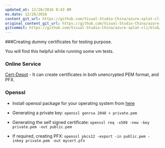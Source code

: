```yaml
---
updated_at: 12/26/2016 8:43 AM
ms.date: 12/26/2016
content_git_url: https://github.com/Visual-Studio-China/azure-xplat-cli/blob/dev/azure-xplat/Conceptual/DummyCerts.md
original_content_git_url: https://github.com/Visual-Studio-China/azure-xplat-cli/blob/dev/azure-xplat/Conceptual/DummyCerts.md
gitcommit: https://github.com/Visual-Studio-China/azure-xplat-cli/blob/2531b56dcebc9655773ee843d66f033cf4c7bcf5/azure-xplat/Conceptual/DummyCerts.md
---
```

###Creating dummy certificates for testing purpose.

You will find this helpful while running some vm tests.

### Online Service
[Cert-Depot](http://www.cert-depot.com.) - It can create certificates in both unencrypted PEM format, and PFX.

### Openssl

* Install openssl package for your operating system from [here](https://www.openssl.org/related/binaries.html)

* Generating a private key: 
```openssl genrsa 2048 > private.pem```

* Generating the self signed certificate:
```openssl req -x509 -new -key private.pem -out public.pem```

* If required, creating PFX:
```openssl pkcs12 -export -in public.pem -inkey private.pem -out mycert.pfx```

